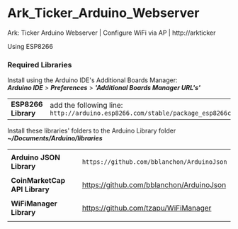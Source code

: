 # Ark_Ticker_Arduino_Webserver

Ark: Ticker Arduino Webserver | Configure WiFi via AP |  http://arkticker

Using ESP8266

### Required Libraries


Install using the Arduino IDE's Additional Boards Manager:  
*****Arduino IDE***** > ***Preferences*** > ***'Additional Boards Manager URL's'***

| | |
|:--- |:--- |
| **ESP8266 Library** | add the following line:<br>`http://arduino.esp8266.com/stable/package_esp8266com_index.json` |


Install these libraries' folders to the Arduino Library folder    
***~/Documents/Arduino/libraries***  

| | |
|:--- |:--- |
| | |
| **Arduino JSON Library** | `https://github.com/bblanchon/ArduinoJson` |
| | |
| **CoinMarketCap API Library** | https://github.com/bblanchon/ArduinoJson |
| | |
| **WiFiManager Library** | https://github.com/tzapu/WiFiManager |
| | |



